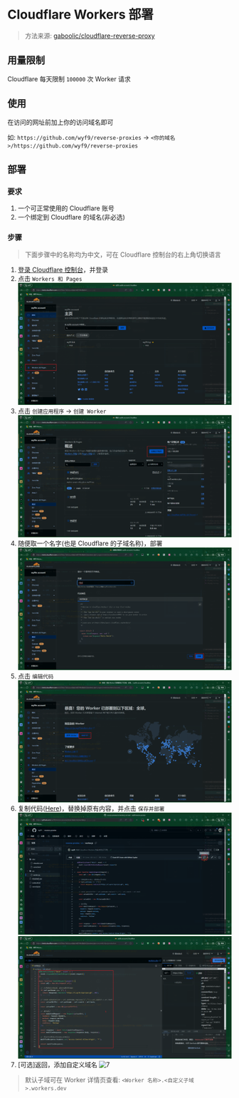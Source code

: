 # Cloudflare Workers 部署

> 方法来源: [gaboolic/cloudflare-reverse-proxy](https://github.com/gaboolic/cloudflare-reverse-proxy)

## 用量限制

Cloudflare 每天限制 `100000` 次 Worker 请求

## 使用

在访问的网址前加上你的访问域名即可

如: `https://github.com/wyf9/reverse-proxies` -> `<你的域名>/https://github.com/wyf9/reverse-proxies`

## 部署

### 要求

1. 一个可正常使用的 Cloudflare 账号
2. 一个绑定到 Cloudflare 的域名(非必选)

### 步骤

> 下面步骤中的名称均为中文，可在 Cloudflare 控制台的右上角切换语言

1. [登录 Cloudflare 控制台](https://dash.cloudflare.com)，并登录
2. 点击 `Workers 和 Pages`
![2](img/cf2.png)
3. 点击 `创建应用程序` -> `创建 Worker`
![3](img/cf3.png)
4. 随便取一个名字(也是 Cloudflare 的子域名称)，部署
![4](img/cf4.png)
5. 点击 `编辑代码`
![5](img/cf5.png)
6. 复制代码([Here](https://github.com/wyf9/reverse-proxies/blob/main/src/worker.js))，替换掉原有内容，并点击 `保存并部署`
![6](img/cf6.png)
![6-2](img/cf6-2.png)
7. [可选]返回，添加自定义域名
![7](image.png)

> 默认子域可在 Worker 详情页查看: `<Worker 名称>.<自定义子域>.workers.dev`